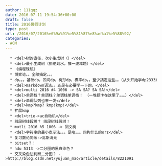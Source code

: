 ```yaml
---
author: 111qqz
date: 2016-07-11 19:54:36+00:00
draft: false
title: 2016暑假计划
type: post
url: /2016/07/2016%e6%9a%91%e5%81%87%e8%ae%a1%e5%88%92/
categories:
- ACM
---
```



	  * <del>树的直径，次小生成树（）</del>
	  * <del>最小生成树（拒绝划水，推一波难题）</del>
	  * 《编程珠玑》
	  * 博弈论。。全部搞定。。。
	  * dp。。。基础dp，区间dp，树形dp，概率dp。。至少搞定这些。。（从头开始学dp2333）
	  * <del>markdown语法。。还是有必要学一下的。</del>
	  * <del>multi 2016 #4 1006 -> SA SA? SA SA!</del>
	  * <del>单调栈？单调栈？单调栈单调栈！ （一堆题卡在这里了。。。）</del>
	  * <del>单调队列也来一发</del>
	  * <del>kmp?kmp? kmp!kmp!</del>
	  * 扩展kmp
	  * <del>trie->ac自动机</del>
	  * 线段树线段树？ 线段树线段树！
	  * mutli 2016 %5 1006 -> 回文树
	  * <del>字符串的最小表示法。。。是啥。。。同构什么的orz</del>
	  * 复习数论同余->高斯消元
	  * bitset？！
	  * hdu 5313 ->二分图的黑白染色？
	  * 交叉染色法判断二分图？ ->http://blog.csdn.net/yujuan_mao/article/details/8221091

